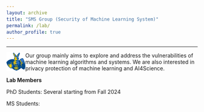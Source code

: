 ```yaml
---
layout: archive
title: "SMS Group (Security of Machine Learning System)"
permalink: /lab/
author_profile: true
---
```


---
<img align="left" src="../images/umkc.png" alt="UMKC"  width="50"/>
Our group mainly aims to explore and address the vulnerabilities of machine learning algorithms and systems. We are also interested in privacy protection of machine learning and AI4Science.


**Lab Members**
<!-- ====== -->

<!-- [Rakib Ul Haque](https://scholar.google.com/citations?user=Le-WWW0AAAAJ&hl=en) received his M.S. degree from University of Chinese Academy of Sciences. He will join SecMLSys as a Ph.D. student. in Spring 2024. He has published several papers on the topic of security and privacy. -->

PhD Students: Several starting from Fall 2024

MS Students:






